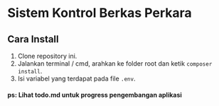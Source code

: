 # Sistem Kontrol Berkas Perkara

## Cara Install

1. Clone repository ini.
1. Jalankan terminal / cmd, arahkan ke folder root dan ketik `composer install`.
1. Isi variabel yang terdapat pada file `.env`.

#### ps: Lihat todo.md untuk progress pengembangan aplikasi

